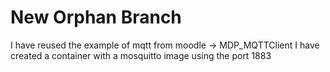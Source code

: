 # New Orphan Branch
<p>
	I have reused the example of mqtt from moodle -> MDP_MQTTClient
	I have created a container with a mosquitto image using the port 1883
</p>
